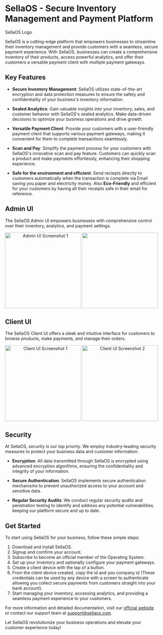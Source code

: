 # SellaOS - Secure Inventory Management and Payment Platform

SellaOS Logo

SellaOS is a cutting-edge platform that empowers businesses to streamline their inventory management and provide customers with a seamless, secure payment experience. With SellaOS, businesses can create a comprehensive inventory of their products, access powerful analytics, and offer their customers a versatile payment client with multiple payment gateways.

## Key Features

- **Secure Inventory Management**: SellaOS utilizes state-of-the-art encryption and data protection measures to ensure the safety and confidentiality of your business's inventory information.

- **Sealed Analytics**: Gain valuable insights into your inventory, sales, and customer behavior with SellaOS's sealed analytics. Make data-driven decisions to optimize your business operations and drive growth.

- **Versatile Payment Client**: Provide your customers with a user-friendly payment client that supports various payment gateways, making it convenient for them to complete transactions seamlessly.

- **Scan and Pay**: Simplify the payment process for your customers with SellaOS's innovative scan and pay feature. Customers can quickly scan a product and make payments effortlessly, enhancing their shopping experience.

- **Safe for the environment and efficient**: Send reciepts directly to customers automatically when the transaction is complete via Email saving you paper and electricity money. Also **Eco-Friendly** and efficient for your customers by having all their receipts safe in their email for reference.

## Admin UI

The SellaOS Admin UI empowers businesses with comprehensive control over their inventory, analytics, and payment settings.

<div align="center">
  <img src="https://github.com/squirelboy360/Sella_OS/screenshots/admin1.png" alt="Admin UI Screenshot 1" width="250" />
  <img src="https://github.com/squirelboy360/Sella_OS/screenshots/terminal1.png" width="250" /> 
</div>

## Client UI

The SellaOS Client UI offers a sleek and intuitive interface for customers to browse products, make payments, and manage their orders.

<div align="center">
  <img src="https://example.com/client_ui_1.png" alt="Client UI Screenshot 1" width="250" />
  <img src="https://example.com/client_ui_2.png" alt="Client UI Screenshot 2" width="250" />
</div>

## Security

At SellaOS, security is our top priority. We employ industry-leading security measures to protect your business data and customer information:

- **Encryption**: All data transmitted through SellaOS is encrypted using advanced encryption algorithms, ensuring the confidentiality and integrity of your information.

- **Secure Authentication**: SellaOS implements secure authentication mechanisms to prevent unauthorized access to your account and sensitive data.

- **Regular Security Audits**: We conduct regular security audits and penetration testing to identify and address any potential vulnerabilities, keeping our platform secure and up to date.

## Get Started

To start using SellaOS for your business, follow these simple steps:

1. Download and install SellaOS.
2. Signup and comfirm your account.
3. Subscribe to become an official member of the Operating System.
4. Set up your inventory and optionally configure your payment gateways.
5. Create a client device with the tap of a button.
6. From the client device created, copy the id and you company id (These credentials can be used by any device with a screen to authenticate allowing you  collect secure payments from customers straight into your bank account). 
7. Start managing your inventory, accessing analytics, and providing a seamless payment experience to your customers.

For more information and detailed documentation, visit our [official website](https://sellaos.com) or contact our support team at [support@sellaos.com](mailto:support@sellaos.com).

Let SellaOS revolutionize your business operations and elevate your customer experience today!
